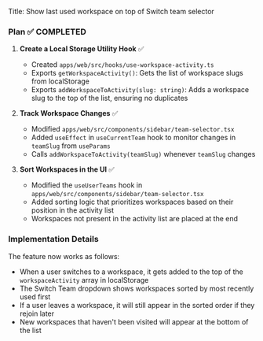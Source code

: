 Title: Show last used workspace on top of Switch team selector

### Plan ✅ COMPLETED

1. **Create a Local Storage Utility Hook** ✅
   - Created `apps/web/src/hooks/use-workspace-activity.ts`
   - Exports `getWorkspaceActivity()`: Gets the list of workspace slugs from
     localStorage
   - Exports `addWorkspaceToActivity(slug: string)`: Adds a workspace slug to
     the top of the list, ensuring no duplicates

2. **Track Workspace Changes** ✅
   - Modified `apps/web/src/components/sidebar/team-selector.tsx`
   - Added `useEffect` in `useCurrentTeam` hook to monitor changes in `teamSlug`
     from `useParams`
   - Calls `addWorkspaceToActivity(teamSlug)` whenever `teamSlug` changes

3. **Sort Workspaces in the UI** ✅
   - Modified the `useUserTeams` hook in
     `apps/web/src/components/sidebar/team-selector.tsx`
   - Added sorting logic that prioritizes workspaces based on their position in
     the activity list
   - Workspaces not present in the activity list are placed at the end

### Implementation Details

The feature now works as follows:

- When a user switches to a workspace, it gets added to the top of the
  `workspaceActivity` array in localStorage
- The Switch Team dropdown shows workspaces sorted by most recently used first
- If a user leaves a workspace, it will still appear in the sorted order if they
  rejoin later
- New workspaces that haven't been visited will appear at the bottom of the list
